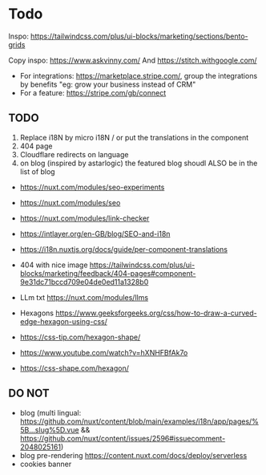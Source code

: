 # Todo

Inspo: https://tailwindcss.com/plus/ui-blocks/marketing/sections/bento-grids

Copy inspo: https://www.askvinny.com/
And https://stitch.withgoogle.com/

- For integrations: https://marketplace.stripe.com/, group the integrations by benefits "eg: grow your business instead of CRM"
- For a feature: https://stripe.com/gb/connect

## TODO

1. Replace i18N by micro i18N / or put the translations in the component
2. 404 page
3. Cloudflare redirects on language
4. on blog (inspired by astarlogic) the featured blog shoudl ALSO be in the list of blog

- <https://nuxt.com/modules/seo-experiments>
- <https://nuxt.com/modules/seo>
- <https://nuxt.com/modules/link-checker>
- <https://intlayer.org/en-GB/blog/SEO-and-i18n>
- https://i18n.nuxtjs.org/docs/guide/per-component-translations
- 404 with nice image <https://tailwindcss.com/plus/ui-blocks/marketing/feedback/404-pages#component-9e31dc71bccd709e04de0ed11a1328b0>
- LLm txt <https://nuxt.com/modules/llms>

- Hexagons <https://www.geeksforgeeks.org/css/how-to-draw-a-curved-edge-hexagon-using-css/>
- <https://css-tip.com/hexagon-shape/>
- <https://www.youtube.com/watch?v=hXNHFBfAk7o>
- <https://css-shape.com/hexagon/>

## DO NOT

- blog (multi lingual: https://github.com/nuxt/content/blob/main/examples/i18n/app/pages/%5B...slug%5D.vue && https://github.com/nuxt/content/issues/2596#issuecomment-2048025161)
- blog pre-rendering https://content.nuxt.com/docs/deploy/serverless
- cookies banner
